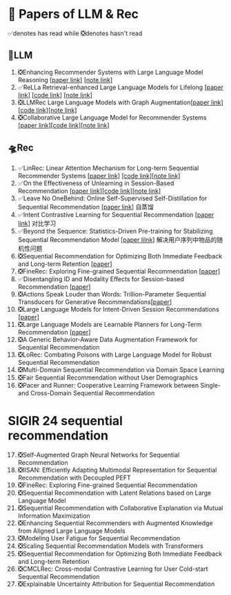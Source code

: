 # 🤗 Papers of LLM & Rec
 ✅denotes has read while  ❎denotes hasn't read  



## 🚀LLM
1. ❎Enhancing Recommender Systems with Large Language Model Reasoning 
[[paper link]](https://arxiv.org/abs/2308.10835) 
[[note link]](./✅Enhancing%20Recommender%20Systems%20with%20Large%20Language%20Model%20Reasoning/note.md)
2. ✅ReLLa Retrieval-enhanced Large Language Models for Lifelong
[[paper link]](https://arxiv.org/abs/2308.11131) [[code link]](https://github.com/LaVieEnRose365/ReLLa)
[[note link]](./✅ReLLa%20Retrieval-enhanced%20Large%20Language%20Models%20for%20Lifelong/note.md)
3. ❎LLMRec Large Language Models with Graph Augmentation[[paper link]](https://arxiv.org/abs/2311.00423)[[code link]](https://github.com/HKUDS/LLMRec)[[note link]](./LLMRec%20Large%20Language%20Models%20with%20Graph%20Augmentation/note.md)
4. ❎Collaborative Large Language Model for Recommender Systems [[paper link]](https://arxiv.org/abs/2311.01343)[[code link]](https://github.com/yaochenzhu/LLM4Rec)[[note link]](./Collaborative%20Large%20Language%20Model%20for%20Recommender%20Systems/note.md)


## 🛸Rec
1. ✅LinRec: Linear Attention Mechanism for Long-term Sequential
 Recommender Systems [[paper link]](https://dl.acm.org/doi/10.1145/3539618.3591717) [[code link]](https://github.com/Applied-Machine-Learning-Lab/LinRec)[[note link]](./✅Linrec/Linrec_note.pdf)
2. ✅On the Effectiveness of Unlearning in Session-Based Recommendation [[paper link]](./✅On%20the%20Effectiveness%20of%20Unlearning%20in%20Session-Based%20Recommendation/2312.14447.pdf)[[code link]](https://github.com/shirryliu/SRU-code)[[note link]](./✅On%20the%20Effectiveness%20of%20Unlearning%20in%20Session-Based%20Recommendation/Onthe%20Effectiveness%20of%20Unlearning%20in.pdf)
3. ✅Leave No OneBehind: Online Self-Supervised Self-Distillation for Sequential Recommendation [[paper link]](https://arxiv.org/pdf/2404.07219.pdf) 自蒸馏
4. ✅Intent Contrastive Learning for Sequential Recommendation [[paper link]](https://arxiv.org/pdf/2202.02519.pdf) 对比学习
5. ✅Beyond the Sequence: Statistics-Driven Pre-training for Stabilizing Sequential Recommendation Model [[paper lilnk]](https://arxiv.org/pdf/2404.05342.pdf) 解决用户序列中物品的随机性问题
6. ❎Sequential Recommendation for Optimizing Both Immediate Feedback and Long-term Retention [[paper]](http://arxiv.org/abs/2404.03637) 
7. ❎FineRec: Exploring Fine-grained Sequential Recommendation [[paper]](https://arxiv.org/pdf/2404.12975.pdf)
8. ✅Disentangling ID and Modality Effects for Session-based Recommendation [[paper]](https://arxiv.org/pdf/2404.12969.pdf)
9. ❎Actions Speak Louder than Words: Trillion-Parameter Sequential Transducers for Generative Recommendations[[paper]](https://arxiv.org/pdf/2402.17152.pdf)
10. ❎Large Language Models for Intent-Driven Session Recommendations [[paper]](https://arxiv.org/pdf/2312.07552)
11. ❎Large Language Models are Learnable Planners for Long-Term Recommendation [[paper]](https://arxiv.org/pdf/2403.00843)
12. ❎A Generic Behavior-Aware Data Augmentation Framework for Sequential Recommendation 
13. ❎LoRec: Combating Poisons with Large Language Model for Robust Sequential Recommendation
14. ❎Multi-Domain Sequential Recommendation via Domain Space Learning
15. ❎Fair Sequential Recommendation without User Demographics
16. ❎Pacer and Runner: Cooperative Learning Framework between Single- and Cross-Domain Sequential Recommendation
# SIGIR 24 sequential recommendation
17. ❎Self-Augmented Graph Neural Networks for Sequential Recommendation
18. ❎IISAN: Efficiently Adapting Multimodal Representation for Sequential Recommendation with Decoupled PEFT
19. ❎FineRec: Exploring Fine-grained Sequential Recommendation   
20. ❎Sequential Recommendation with Latent Relations based on Large Language Model
21. ❎Sequential Recommendation with Collaborative Explanation via Mutual Information Maximization
22. ❎Enhancing Sequential Recommenders with Augmented Knowledge from Aligned Large Language Models
23. ❎Modeling User Fatigue for Sequential Recommendation
24. ❎Scaling Sequential Recommendation Models with Transformers
25. ❎Sequential Recommendation for Optimizing Both Immediate Feedback and Long-term Retention
26. ❎CMCLRec: Cross-modal Contrastive Learning for User Cold-start Sequential Recommendation
27. ❎Explainable Uncertainty Attribution for Sequential Recommendation
